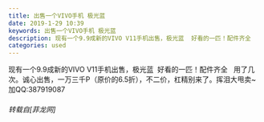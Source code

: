 ```yaml
---
title: 出售一个VIVO手机 极光蓝
date: 2019-1-29 10:39
keywords: 出售一个VIVO手机 极光蓝
description: 现有一个9.9成新的VIVO V11手机出售，极光蓝  好看的一匹！配件齐全   用了几次。诚心出售，一万三千P（原价的6.5折），不二价，杠精别来了。挥泪大甩卖~加QQ:387919087
categories: used
---
```

<td class="t_f" id="postmessage_2838659">

现有一个9.9成新的VIVO V11手机出售，极光蓝  好看的一匹！配件齐全   用了几次。诚心出售，一万三千P（原价的6.5折），不二价，杠精别来了。挥泪大甩卖~加QQ:387919087</td>
###### 转载自[菲龙网]